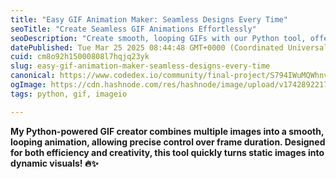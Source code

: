 ```yaml
---
title: "Easy GIF Animation Maker: Seamless Designs Every Time"
seoTitle: "Create Seamless GIF Animations Effortlessly"
seoDescription: "Create smooth, looping GIFs with our Python tool, offering precise frame control for dynamic visuals. Perfect for efficiency and creativity!"
datePublished: Tue Mar 25 2025 08:44:48 GMT+0000 (Coordinated Universal Time)
cuid: cm8o92h15000808l7hqjq23yk
slug: easy-gif-animation-maker-seamless-designs-every-time
canonical: https://www.codedex.io/community/final-project/S794IWuMQWhnvTzJOSAI
ogImage: https://cdn.hashnode.com/res/hashnode/image/upload/v1742892217555/a6ed64d1-6b6b-445d-a974-2421d183d40a.png
tags: python, gif, imageio

---
```


**My Python-powered GIF creator combines multiple images into a smooth, looping animation, allowing precise control over frame duration. Designed for both efficiency and creativity, this tool quickly turns static images into dynamic visuals! 🔥✨**